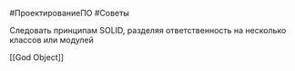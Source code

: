 #ПроектированиеПО #Советы 

Следовать принципам SOLID, разделяя ответственность на несколько классов или модулей

[[God Object]]